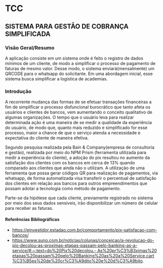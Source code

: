 # TCC

## SISTEMA PARA GESTÃO DE COBRANÇA SIMPLIFICADA

### Visão Geral/Resumo

A aplicação consiste em um sistema onde é feito o registro de dados mínimos de um cliente, de modo a simplificar
o processo de pagamento de faturas de mesmo valor. Desse modo, o sistema enviará(mensalmente) um QRCODE para
o whatsapp do solicitante. Em uma abordagem inicial, esse sistema busca simplificar a logística de academias.

### Introdução

  A recorrente mudança das formas de se efetuar transações financeiras a fim de simplificar o processo disfuncional
burocrático que tanto afeta os usuários e clientes de bancos, vem aumentando o conceito qualitativo de algumas 
organizações. O tempo que o usuário leva para realizar determinada ação é uma maneira de se medir a qualidade
da experiência do usuário, de modo que, quanto mais reduzido e simplificado for esse processo, maior a chance
de que o serviço atenda a necessidade e expectativa do cliente de maneira efetiva.

  Segundo pesquisa realizada pela Bain & Company(empresa de consultoria e gestão), realizada por meio do NPM Prism
(ferramenta utilizada para medir a experiência do cliente), a adoção do pix resultou no aumento da satisfação dos
clientes com os bancos em cerca de 13% quando comparado aos clientes que ainda não o utilizam. A utilização de uma
ferramenta que possa gerar códigos QR para realização de pagamentos, via whatsapp, de forma automatizada visa
transferir o percentual de satisfação dos clientes em relação aos bancos para outros empreendimentos que possam
adotar a tecnologia como método de pagamento.

  Parte-se da hipótese que cada cliente, previamente registrado no sistema por meio dos seus dados sensíveis, irão
disponibilizar um número de celular para receber as faturas.






#### Referências Bibliográficas

* https://einvestidor.estadao.com.br/comportamento/pix-satisfacao-com-bancos/
* https://www.suno.com.br/noticias/colunas/conceicao/a-revolucao-do-pix-decolou-as-proximas-etapas-passam-pelo-banking-as-a-service/#:~:text=do%20Pix%20decolou.-,As%20pr%C3%B3ximas%20etapas%20passam%20pelo%20Banking%20as%20a%20Service,cart%C3%B5es%20de%20cr%C3%A9dito%20e%20d%C3%A9bito.


